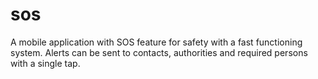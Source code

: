 # sos
A mobile application with SOS feature for safety with a fast functioning system. Alerts can be sent to contacts, authorities and required persons with a single tap.
